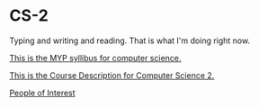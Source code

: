 # CS-2
Typing and writing and reading. That is what I'm doing right now.

[This is the MYP syllibus for computer science.](https://connnnnnor.github.io/CS-2/Course%20Description)

[This is the Course Description for Computer Science 2.](https://connnnnnor.github.io/CS-2/Course%20Description)

[People of Interest](https://github.com/Connnnnnor/CS-2/blob/master/new.md)
